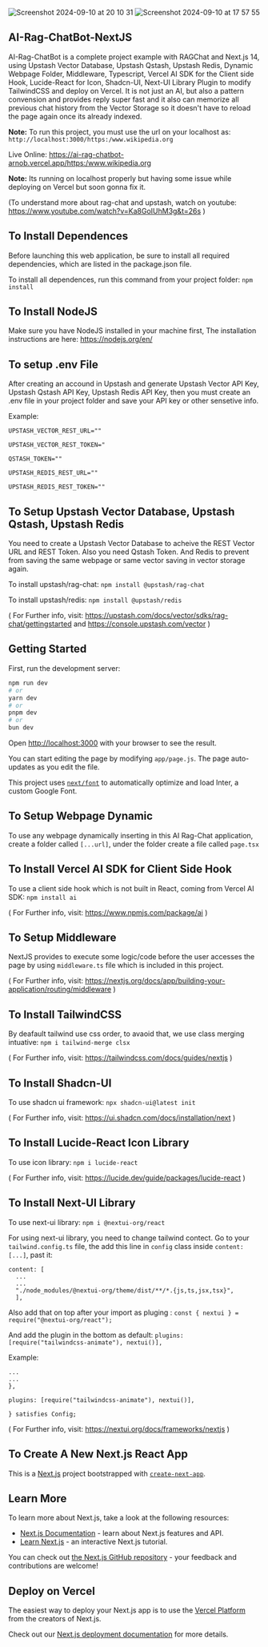 
![Screenshot 2024-09-10 at 20 10 31](https://github.com/user-attachments/assets/d73cafe5-22a2-4356-944f-0f5601be9da8) ![Screenshot 2024-09-10 at 17 57 55](https://github.com/user-attachments/assets/b338d3e4-db6e-425a-8a13-1b2055ba2afc)

## AI-Rag-ChatBot-NextJS

AI-Rag-ChatBot is a complete project example with RAGChat and Next.js 14, using Upstash Vector Database, Upstash Qstash, Upstash Redis, Dynamic Webpage Folder, Middleware, Typescript, Vercel AI SDK for the Client side Hook, Lucide-React for Icon, Shadcn-UI, Next-UI Library Plugin to modify TailwindCSS and deploy on Vercel. It is not just an AI, but also a pattern convension and provides reply super fast and it also can memorize all previous chat history from the Vector Storage so it doesn't have to reload the page again once its already indexed. 

**Note:** To run this project, you must use the url on your localhost as: `http://localhost:3000/https:/www.wikipedia.org`

Live Online: https://ai-rag-chatbot-arnob.vercel.app/https:/www.wikipedia.org

**Note:** Its running on localhost properly but having some issue while deploying on Vercel but soon gonna fix it.

(To understand more about rag-chat and upstash, watch on youtube: https://www.youtube.com/watch?v=Ka8GoIUhM3g&t=26s )

## To Install Dependences

Before launching this web application, be sure to install all required dependencies, which are listed in the package.json file.

To install all dependences, run this command from your project folder: `npm install`

## To Install NodeJS

Make sure you have NodeJS installed in your machine first, The installation instructions are here: https://nodejs.org/en/

## To setup .env File

After creating an accound in Upstash and generate Upstash Vector API Key, Upstash Qstash API Key, Upstash Redis API Key, then you must create an .env file in your project folder and save your API key or other sensetive info.

Example: 

```
UPSTASH_VECTOR_REST_URL=""

UPSTASH_VECTOR_REST_TOKEN="

QSTASH_TOKEN=""

UPSTASH_REDIS_REST_URL=""

UPSTASH_REDIS_REST_TOKEN=""
```

## To Setup Upstash Vector Database, Upstash Qstash, Upstash Redis

You need to create a Upstash Vector Database to acheive the REST Vector URL and REST Token. Also you need Qstash Token. And Redis to prevent from saving the same webpage or same vector saving in vector storage again.

To install upstash/rag-chat: `npm install @upstash/rag-chat`

To install upstash/redis: `npm install @upstash/redis`

( For Further info, visit: https://upstash.com/docs/vector/sdks/rag-chat/gettingstarted and https://console.upstash.com/vector )

## Getting Started

First, run the development server:

```bash
npm run dev
# or
yarn dev
# or
pnpm dev
# or
bun dev
```

Open [http://localhost:3000](http://localhost:3000) with your browser to see the result.

You can start editing the page by modifying `app/page.js`. The page auto-updates as you edit the file.

This project uses [`next/font`](https://nextjs.org/docs/basic-features/font-optimization) to automatically optimize and load Inter, a custom Google Font.

## To Setup Webpage Dynamic

To use any webpage dynamically inserting in this AI Rag-Chat application, create a folder called `[...url]`, under the folder create a file called `page.tsx`

## To Install Vercel AI SDK for Client Side Hook

To use a client side hook which is not built in React, coming from Vercel AI SDK: `npm install ai`

( For Further info, visit: https://www.npmjs.com/package/ai )

## To Setup Middleware

NextJS provides to execute some logic/code before the user accesses the page by using `middleware.ts` file which is included in this project.

( For Further info, visit: https://nextjs.org/docs/app/building-your-application/routing/middleware )

## To Install TailwindCSS

By deafault tailwind use css order, to avaoid that, we use class merging intuative: `npm i tailwind-merge clsx`

( For Further info, visit: https://tailwindcss.com/docs/guides/nextjs )

## To Install Shadcn-UI

To use shadcn ui framework: `npx shadcn-ui@latest init`

( For Further info, visit: https://ui.shadcn.com/docs/installation/next )

## To Install Lucide-React Icon Library

To use icon library: `npm i lucide-react`

( For Further info, visit: https://lucide.dev/guide/packages/lucide-react )

## To Install Next-UI Library

To use next-ui library: `npm i @nextui-org/react`

For using next-ui library, you need to change tailwind contect. Go to your `tailwind.config.ts` file, the add this line in `config` class inside `content: [...]`, past it:

```
content: [
  ...
  ...
  "./node_modules/@nextui-org/theme/dist/**/*.{js,ts,jsx,tsx}",
  ],
```

Also add that on top after your import as pluging : `const { nextui } = require("@nextui-org/react");`

And add the plugin in the bottom as default: `plugins: [require("tailwindcss-animate"), nextui()],`

Example:

```
...
...
},

plugins: [require("tailwindcss-animate"), nextui()],

} satisfies Config;
```

( For Further info, visit: https://nextui.org/docs/frameworks/nextjs )

## To Create A New Next.js React App

This is a [Next.js](https://nextjs.org/) project bootstrapped with [`create-next-app`](https://github.com/vercel/next.js/tree/canary/packages/create-next-app).

## Learn More

To learn more about Next.js, take a look at the following resources:

- [Next.js Documentation](https://nextjs.org/docs) - learn about Next.js features and API.
- [Learn Next.js](https://nextjs.org/learn) - an interactive Next.js tutorial.

You can check out [the Next.js GitHub repository](https://github.com/vercel/next.js/) - your feedback and contributions are welcome!

## Deploy on Vercel

The easiest way to deploy your Next.js app is to use the [Vercel Platform](https://vercel.com/new?utm_medium=default-template&filter=next.js&utm_source=create-next-app&utm_campaign=create-next-app-readme) from the creators of Next.js.

Check out our [Next.js deployment documentation](https://nextjs.org/docs/deployment) for more details.
